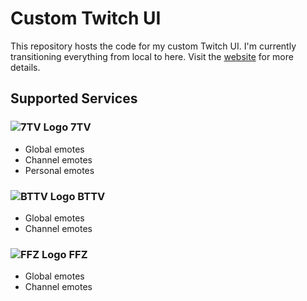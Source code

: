 # Custom Twitch UI

This repository hosts the code for my custom Twitch UI. I'm currently transitioning everything from local to here. Visit the [website](https://fiszh.github.io/YAUTC/) for more details.

## Supported Services

### ![7TV Logo](https://7tv.app/favicon.ico) 7TV

- Global emotes
- Channel emotes
- Personal emotes

### ![BTTV Logo](https://betterttv.com/favicon.png) BTTV

- Global emotes
- Channel emotes

### ![FFZ Logo](https://www.frankerfacez.com/static/images/favicon-32.png) FFZ

- Global emotes
- Channel emotes
